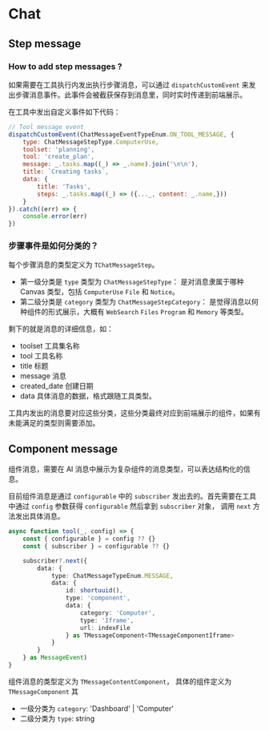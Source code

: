 # Chat

## Step message

### How to add step messages ?

如果需要在工具执行内发出执行步骤消息，可以通过 `dispatchCustomEvent` 来发出步骤消息事件。此事件会被截获保存到消息里，同时实时传递到前端展示。

在工具中发出自定义事件如下代码：

```javascript
// Tool message event
dispatchCustomEvent(ChatMessageEventTypeEnum.ON_TOOL_MESSAGE, {
    type: ChatMessageStepType.ComputerUse,
    toolset: 'planning',
    tool: 'create_plan',
    message: _.tasks.map((_) => _.name).join('\n\n'),
    title: `Creating tasks`,
    data: {
        title: 'Tasks',
        steps: _.tasks.map((_) => ({..._, content: _.name,}))
    }
}).catch((err) => {
    console.error(err)
})
```

### 步骤事件是如何分类的？

每个步骤消息的类型定义为 `TChatMessageStep`。

- 第一级分类是 `type` 类型为 `ChatMessageStepType`： 是对消息隶属于哪种 Canvas 类型，包括 `ComputerUse` `File` 和 `Notice`。
- 第二级分类是 `category` 类型为 `ChatMessageStepCategory`： 是觉得消息以何种组件的形式展示，大概有 `WebSearch` `Files` `Program` 和 `Memory` 等类型。

剩下的就是消息的详细信息，如：
- toolset 工具集名称
- tool 工具名称
- title 标题
- message 消息
- created_date 创建日期
- data 具体消息的数据，格式跟随工具类型。

工具内发出的消息要对应这些分类，这些分类最终对应到前端展示的组件，如果有未能满足的类型则需要添加。

## Component message

组件消息，需要在 AI 消息中展示为复杂组件的消息类型，可以表达结构化的信息。

目前组件消息是通过 `configurable` 中的 `subscriber` 发出去的。首先需要在工具中通过 `config` 参数获得 `configurable` 然后拿到 `subscriber` 对象，
调用 `next` 方法发出具体消息。

```typescript
async function tool(_, config) => {
	const { configurable } = config ?? {}
	const { subscriber } = configurable ?? {}

    subscriber?.next({
        data: {
            type: ChatMessageTypeEnum.MESSAGE,
            data: {
                id: shortuuid(),
                type: 'component',
                data: {
                    category: 'Computer',
                    type: 'Iframe',
                    url: indexFile
                } as TMessageComponent<TMessageComponentIframe>
            }
        }
    } as MessageEvent)
}
```

组件消息的类型定义为 `TMessageContentComponent`， 具体的组件定义为 `TMessageComponent` 其

- 一级分类为 `category`: 'Dashboard' | 'Computer'
- 二级分类为 `type`: string
